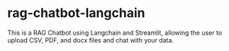 # rag-chatbot-langchain
This is a RAG Chatbot using Langchain and Streamlit, allowing the user to upload CSV, PDF, and docx files and chat with your data.
